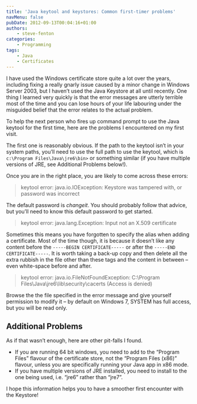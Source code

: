 ```yaml
---
title: 'Java keytool and keystores: Common first-timer problems'
navMenu: false
pubDate: 2012-09-13T00:04:16+01:00
authors:
    - steve-fenton
categories:
    - Programming
tags:
    - Java
    - Certificates
---
```


I have used the Windows certificate store quite a lot over the years, including fixing a really gnarly issue caused by a minor change in Windows Server 2003, but I haven’t used the Java Keystore at all until recently. One thing I learned very quickly is that the error messages are utterly terrible most of the time and you can lose hours of your life labouring under the misguided belief that the error relates to the actual problem.

To help the next person who fires up command prompt to use the Java keytool for the first time, here are the problems I encountered on my first visit.

The first one is reasonably obvious. If the path to the keytool isn’t in your system paths, you’ll need to use the full path to use the keytool, which is `c:\Program Files\Java\jre6\bin>` or something similar (if you have multiple versions of JRE, see Additional Problems below!).

Once you are in the right place, you are likely to come across these errors:

> keytool error: java.io.IOException: Keystore was tampered with, or password was incorrect

The default password is *changeit*. You should probably follow that advice, but you’ll need to know this default password to get started.

> keytool error: java.lang.Exception: Input not an X.509 certificate

Sometimes this means you have forgotten to specify the alias when adding a certificate. Most of the time though, it is because it doesn’t like any content before the `-----BEGIN CERTIFICATE-----` or after the `-----END CERTIFICATE-----`. It is worth taking a back-up copy and then delete all the extra rubbish in the file other than these tags and the content in between – even white-space before and after.

> keytool error: java.io.FileNotFoundException: C:\\Program Files\\Java\\jre6\\lib\\security\\cacerts (Access is denied)

Browse the the file specified in the error message and give yourself permission to modify it – by default on Windows 7, SYSTEM has full access, but you will be read only.

## Additional Problems

As if that wasn’t enough, here are other pit-falls I found.

- If you are running 64 bit windows, you need to add to the “Program Files” flavour of the certificate store, not the “Program Files (x86)” flavour, unless you are specifically running your Java app in x86 mode.
- If you have multiple versions of JRE installed, you need to install to the one being used, i.e. “jre6” rather than “jre7”.

I hope this information helps you to have a smoother first encounter with the Keystore!